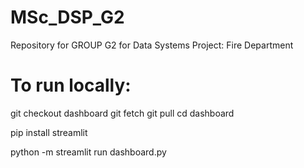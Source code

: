 # MSc_DSP_G2

Repository for GROUP G2 for Data Systems Project: Fire Department 

# To run locally:
git checkout dashboard
git fetch
git pull
cd dashboard

pip install streamlit

python -m streamlit run dashboard.py
